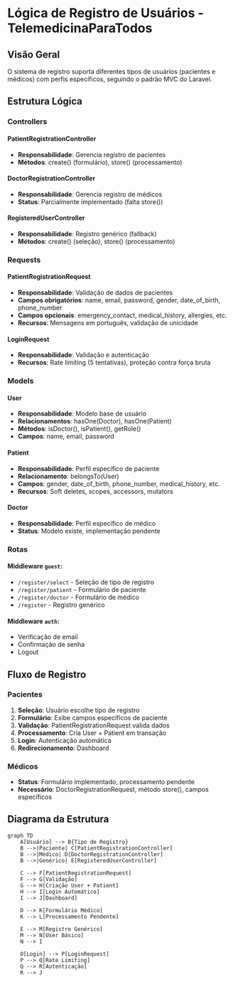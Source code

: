 # Lógica de Registro de Usuários - TelemedicinaParaTodos

## Visão Geral

O sistema de registro suporta diferentes tipos de usuários (pacientes e médicos) com perfis específicos, seguindo o padrão MVC do Laravel.

## Estrutura Lógica

### Controllers

#### PatientRegistrationController
- **Responsabilidade**: Gerencia registro de pacientes
- **Métodos**: create() (formulário), store() (processamento)

#### DoctorRegistrationController  
- **Responsabilidade**: Gerencia registro de médicos
- **Status**: Parcialmente implementado (falta store())

#### RegisteredUserController
- **Responsabilidade**: Registro genérico (fallback)
- **Métodos**: create() (seleção), store() (processamento)

### Requests

#### PatientRegistrationRequest
- **Responsabilidade**: Validação de dados de pacientes
- **Campos obrigatórios**: name, email, password, gender, date_of_birth, phone_number
- **Campos opcionais**: emergency_contact, medical_history, allergies, etc.
- **Recursos**: Mensagens em português, validação de unicidade

#### LoginRequest
- **Responsabilidade**: Validação e autenticação
- **Recursos**: Rate limiting (5 tentativas), proteção contra força bruta

### Models

#### User
- **Responsabilidade**: Modelo base de usuário
- **Relacionamentos**: hasOne(Doctor), hasOne(Patient)
- **Métodos**: isDoctor(), isPatient(), getRole()
- **Campos**: name, email, password

#### Patient
- **Responsabilidade**: Perfil específico de paciente
- **Relacionamento**: belongsTo(User)
- **Campos**: gender, date_of_birth, phone_number, medical_history, etc.
- **Recursos**: Soft deletes, scopes, accessors, mutators

#### Doctor
- **Responsabilidade**: Perfil específico de médico
- **Status**: Modelo existe, implementação pendente

### Rotas

#### Middleware `guest`:
- `/register/select` - Seleção de tipo de registro
- `/register/patient` - Formulário de paciente
- `/register/doctor` - Formulário de médico
- `/register` - Registro genérico

#### Middleware `auth`:
- Verificação de email
- Confirmação de senha  
- Logout

## Fluxo de Registro

### Pacientes
1. **Seleção**: Usuário escolhe tipo de registro
2. **Formulário**: Exibe campos específicos de paciente
3. **Validação**: PatientRegistrationRequest valida dados
4. **Processamento**: Cria User + Patient em transação
5. **Login**: Autenticação automática
6. **Redirecionamento**: Dashboard

### Médicos
- **Status**: Formulário implementado, processamento pendente
- **Necessário**: DoctorRegistrationRequest, método store(), campos específicos

## Diagrama da Estrutura

```mermaid
graph TD
    A[Usuário] --> B{Tipo de Registro}
    B -->|Paciente| C[PatientRegistrationController]
    B -->|Médico| D[DoctorRegistrationController]
    B -->|Genérico| E[RegisteredUserController]
    
    C --> F[PatientRegistrationRequest]
    F --> G[Validação]
    G --> H[Criação User + Patient]
    H --> I[Login Automático]
    I --> J[Dashboard]
    
    D --> K[Formulário Médico]
    K --> L[Processamento Pendente]
    
    E --> M[Registro Genérico]
    M --> N[User Básico]
    N --> I
    
    O[Login] --> P[LoginRequest]
    P --> Q[Rate Limiting]
    Q --> R[Autenticação]
    R --> J
```